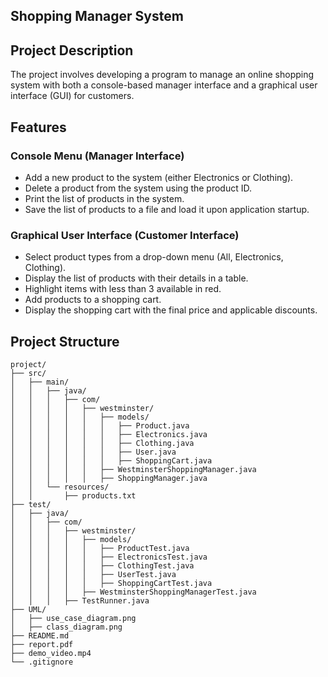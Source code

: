 ## Shopping Manager System

## Project Description

The project involves developing a program to manage an online shopping system with both a console-based manager interface and a graphical user interface (GUI) for customers.

## Features

### Console Menu (Manager Interface)
- Add a new product to the system (either Electronics or Clothing).
- Delete a product from the system using the product ID.
- Print the list of products in the system.
- Save the list of products to a file and load it upon application startup.

### Graphical User Interface (Customer Interface)
- Select product types from a drop-down menu (All, Electronics, Clothing).
- Display the list of products with their details in a table.
- Highlight items with less than 3 available in red.
- Add products to a shopping cart.
- Display the shopping cart with the final price and applicable discounts.

## Project Structure

```plaintext
project/
├── src/
│   ├── main/
│   │   ├── java/
│   │   │   ├── com/
│   │   │   │   ├── westminster/
│   │   │   │   │   ├── models/
│   │   │   │   │   │   ├── Product.java
│   │   │   │   │   │   ├── Electronics.java
│   │   │   │   │   │   ├── Clothing.java
│   │   │   │   │   │   ├── User.java
│   │   │   │   │   │   ├── ShoppingCart.java
│   │   │   │   │   ├── WestminsterShoppingManager.java
│   │   │   │   │   ├── ShoppingManager.java
│   │   └── resources/
│   │       ├── products.txt
├── test/
│   ├── java/
│   │   ├── com/
│   │   │   ├── westminster/
│   │   │   │   ├── models/
│   │   │   │   │   ├── ProductTest.java
│   │   │   │   │   ├── ElectronicsTest.java
│   │   │   │   │   ├── ClothingTest.java
│   │   │   │   │   ├── UserTest.java
│   │   │   │   │   ├── ShoppingCartTest.java
│   │   │   │   ├── WestminsterShoppingManagerTest.java
│   │   │   ├── TestRunner.java
├── UML/
│   ├── use_case_diagram.png
│   ├── class_diagram.png
├── README.md
├── report.pdf
├── demo_video.mp4
└── .gitignore
